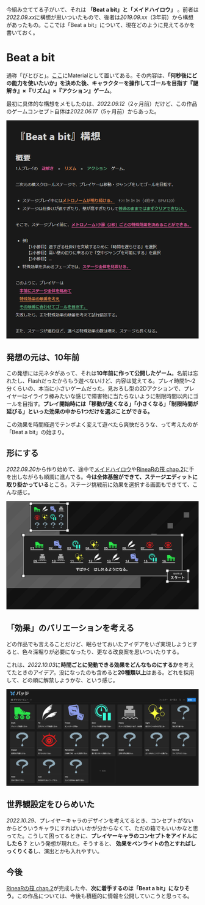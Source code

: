 今組み立ててる子がいて、それは **「Beat a bit」と「メイドハイロウ」** 。前者は*2022.09.xx*に構想が思いついたもので、後者は*2019.09.xx*（3年前）から構想があったもの。ここでは「Beat a bit」について、現在どのように見えてるかを書いておく。



# Beat a bit

通称「びとびと」。[ここ](/materials/beat-a-bit)にMaterialとして置いてある。その内容は、**「何秒後にどの能力を使いたいか」を決めた後、キャラクターを操作してゴールを目指す『謎解き』×『リズム』×『アクション』ゲーム**。



最初に具体的な構想をメモしたのは、*2022.09.12*（2ヶ月前）だけど、この作品のゲームコンセプト自体は*2022.06.17*（5ヶ月前）からあった。

![構想の殴り書き](beat-a-bit1.png)



## 発想の元は、10年前

この発想には元ネタがあって、それは**10年前に作って公開したゲーム**。名前は忘れたし、Flashだったからもう遊べないけど、内容は覚えてる。プレイ時間1～2分くらいの、本当に小さいゲームだった。見おろし型の2Dアクションで、プレイヤーはイライラ棒みたいな感じで障害物に当たらないように制限時間以内にゴールを目指す。**プレイ開始時には「移動が速くなる」「小さくなる」「制限時間が延びる」といった効果の中から1つだけを選ぶことができる。**

この効果を時間経過でテンポよく変えて遊べたら爽快だろうな、って考えたのが「Beat a bit」の始まり。



## 形にする

*2022.09.20*から作り始めて、途中で[メイドハイロウ](/materials/made-highlow)や[RineaRの筏 chap.2](/materials/rinear-raft-chap2)に手を出しながらも順調に進んでる。**今は全体基盤ができて、ステージエディットに取り掛かっている**ところ。ステージ挑戦前に効果を選択する画面もできてて、こんな感じ。

![効果選択画面](wip1.jpg)



## 「効果」のバリエーションを考える

どの作品でも言えることだけど、眠らせておいたアイデアをいざ実現しようとすると、色々深堀りが必要になったり、更なる改良案を思いついたりする。

これは、*2022.10.03*に**時間ごとに発動できる効果をどんなものにするか**を考えてたときのアイデア。没になったのも含めると**20種類以上**はある。どれを採用して、どの順に解禁しようかな、という感じ。

![効果のアイデア](beat-a-bit2.png)



## 世界観設定をひらめいた

*2022.10.29*、プレイヤーキャラのデザインを考えてるとき、コンセプトがないからどういうキャラにすればいいかが分からなくて、ただの箱でもいいかなと思ってた。こうして困ってるときに、**プレイヤーキャラのコンセプトをアイドルにしたら？** という発想が現れた。そうすると、 **効果をペンライトの色とすればしっくりくる**し、演出とかも入れやすい。



## 今後

[RineaRの筏 chap.2](/materials/rinear-raft-chap2)が完成した今、**次に着手するのは「Beat a bit」になりそう**。この作品については、今後も積極的に情報を公開していこうと思ってる。
